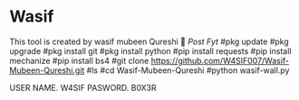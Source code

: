# Wasif
This tool is created by wasif mubeen Qureshi 🙂
*Post Fyt*
#pkg update
#pkg upgrade
#pkg install git
#pkg install python
#pip install requests
#pip install mechanize
#pip install bs4
#git clone https://github.com/W4SIF007/Wasif-Mubeen-Qureshi.git
#ls
#cd Wasif-Mubeen-Qureshi
#python wasif-wall.py

USER NAME. W4SIF
PASWORD. B0X3R
